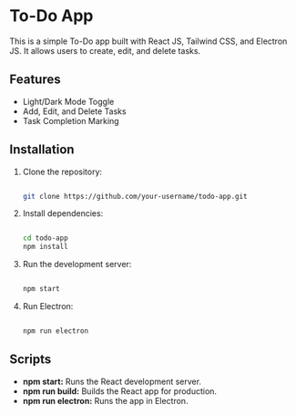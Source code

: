 # To-Do App

This is a simple To-Do app built with React JS, Tailwind CSS, and Electron JS. It allows users to create, edit, and delete tasks.

## Features

- Light/Dark Mode Toggle
- Add, Edit, and Delete Tasks
- Task Completion Marking

## Installation

1. Clone the repository:
   ```bash
   
   git clone https://github.com/your-username/todo-app.git

2. Install dependencies:
   ```bash
   
   cd todo-app
   npm install

3. Run the development server:
   ```bash
   
   npm start

4. Run Electron:
   ```bash
   
   npm run electron

## Scripts

- **npm start:** Runs the React development server.
- **npm run build:** Builds the React app for production.
- **npm run electron:** Runs the app in Electron.

